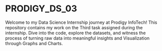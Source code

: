 # PRODIGY_DS_03
Welcome to my Data Science Internship journey at Prodigy InfoTech! This repository contains my work on the Third task assigned during the internship. Dive into the code, explore the datasets, and witness the process of turning raw data into meaningful insights and Visualization through Graphs and Charts.
